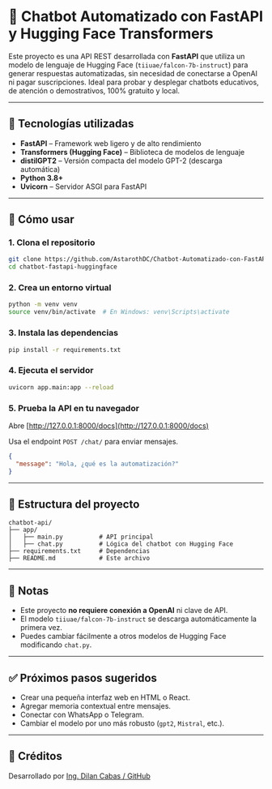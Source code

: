 # 🤖 Chatbot Automatizado con FastAPI y Hugging Face Transformers

Este proyecto es una API REST desarrollada con **FastAPI** que utiliza un modelo de lenguaje de Hugging Face (`tiiuae/falcon-7b-instruct`) para generar respuestas automatizadas, sin necesidad de conectarse a OpenAI ni pagar suscripciones. Ideal para probar y desplegar chatbots educativos, de atención o demostrativos, 100% gratuito y local.

---

## 🧠 Tecnologías utilizadas

- **FastAPI** – Framework web ligero y de alto rendimiento
- **Transformers (Hugging Face)** – Biblioteca de modelos de lenguaje
- **distilGPT2** – Versión compacta del modelo GPT-2 (descarga automática)
- **Python 3.8+**
- **Uvicorn** – Servidor ASGI para FastAPI

---
## 🚀 Cómo usar

### 1. Clona el repositorio

```bash
git clone https://github.com/AstarothDC/Chatbot-Automatizado-con-FastAPI-y-Hugging-Face-Transformers
cd chatbot-fastapi-huggingface
```

### 2. Crea un entorno virtual

```bash
python -m venv venv
source venv/bin/activate  # En Windows: venv\Scripts\activate
```

### 3. Instala las dependencias

```bash
pip install -r requirements.txt
```

### 4. Ejecuta el servidor

```bash
uvicorn app.main:app --reload
```

### 5. Prueba la API en tu navegador

Abre [http://127.0.0.1:8000/docs](http://127.0.0.1:8000/docs)

Usa el endpoint `POST /chat/` para enviar mensajes.

```json
{
  "message": "Hola, ¿qué es la automatización?"
}
```

---

## 📁 Estructura del proyecto

```
chatbot-api/
├── app/
│   ├── main.py          # API principal
│   ├── chat.py          # Lógica del chatbot con Hugging Face
├── requirements.txt     # Dependencias
├── README.md            # Este archivo
```

---

## 📌 Notas

- Este proyecto **no requiere conexión a OpenAI** ni clave de API.
- El modelo `tiiuae/falcon-7b-instruct` se descarga automáticamente la primera vez.
- Puedes cambiar fácilmente a otros modelos de Hugging Face modificando `chat.py`.

---

## ✅ Próximos pasos sugeridos

- Crear una pequeña interfaz web en HTML o React.
- Agregar memoria contextual entre mensajes.
- Conectar con WhatsApp o Telegram.
- Cambiar el modelo por uno más robusto (`gpt2`, `Mistral`, etc.).

---

## 🧠 Créditos

Desarrollado por [Ing. Dilan Cabas / GitHub](https://github.com/AstarothDC)  

